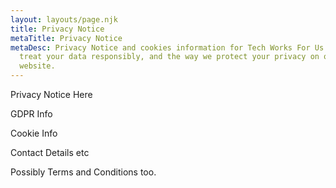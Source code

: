 ```yaml
---
layout: layouts/page.njk
title: Privacy Notice
metaTitle: Privacy Notice
metaDesc: Privacy Notice and cookies information for Tech Works For Us - how we
  treat your data responsibly, and the way we protect your privacy on our
  website.
---
```

Privacy Notice Here

GDPR Info

Cookie Info

Contact Details etc

Possibly Terms and Conditions too.